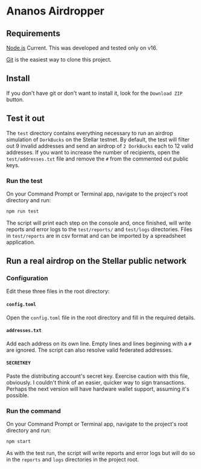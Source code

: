 # Ananos Airdropper

## Requirements
[Node.js](https://nodejs.org/) Current. This was developed and tested only on v16.

[Git](https://git-scm.com/) is the easiest way to clone this project.

## Install

If you don't have git or don't want to install it, look for the `Download ZIP` button.

## Test it out
The `test` directory contains everything necessary to run an airdrop simulation of `DorkBucks` on the Stellar testnet. By default, the test will filter out 9 invalid addresses and send an airdrop of `2 DorkBucks` each to 12 valid addresses. If you want to increase the number of recipients, open the `test/addresses.txt` file and remove the `#` from the commented out public keys.

### Run the test

On your Command Prompt or Terminal app, navigate to the project's root directory and run:

``` sh
npm run test
```

The script will print each step on the console and, once finished, will write reports and error logs to the `test/reports/` and `test/logs` directories. Files in `test/reports` are in csv format and can be imported by a spreadsheet application.

## Run a real airdrop on the Stellar public network

### Configuration

Edit these three files in the root directory:

#### `config.toml`
Open the `config.toml` file in the root directory and fill in the required details.

#### `addresses.txt`
Add each address on its own line. Empty lines and lines beginning with a `#` are ignored. The script can also resolve valid federated addresses.

#### `SECRETKEY`
Paste the distributing account's secret key. Exercise caution with this file, obviously. I couldn't think of an easier, quicker way to sign transactions. Perhaps the next version will have hardware wallet support, assuming it's possible.

### Run the command

On your Command Prompt or Terminal app, navigate to the project's root directory and run:

``` sh
npm start
```

As with the test run, the script will write reports and error logs but will do so in the `reports` and `logs` directories in the project root.
